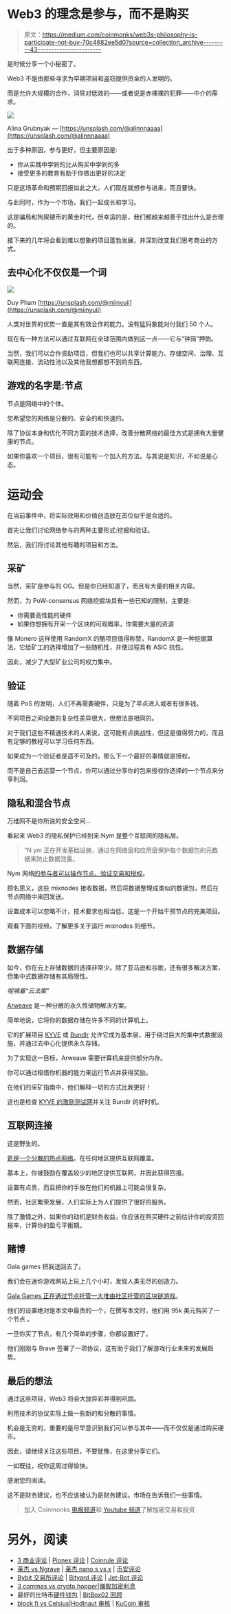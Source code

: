 # Web3 的理念是参与，而不是购买

> 原文：<https://medium.com/coinmonks/web3s-philosophy-is-participate-not-buy-70c4682ee5d0?source=collection_archive---------43----------------------->

是时候分享一个小秘密了。

Web3 不是由那些寻求为早期项目和盗窃提供资金的人发明的。

而是允许大规模的合作，消除对低效的——或者说是赤裸裸的犯罪——中介的需求。

![](img/28fbff82ec8cd574490b2f4ef09236c9.png)

Alina Grubnyak — [https://unsplash.com/@alinnnaaaa](https://unsplash.com/@alinnnaaaa)

出于多种原因，参与更好，但主要原因是:

*   你从实践中学到的比从购买中学到的多
*   接受更多的教育有助于你做出更好的决定

只是这场革命和预期回报如此之大，人们现在就想参与进来，而且要快。

与此同时，作为一个市场，我们一起成长和学习。

这是骗局和狗屎硬币的黄金时代，但幸运的是，我们都越来越善于找出什么是合理的。

接下来的几年将会看到难以想象的项目蓬勃发展，并深刻改变我们思考商业的方式。

## 去中心化不仅仅是一个词

![](img/3c1688b6c25f71284f464d787a984b6a.png)

Duy Pham [https://unsplash.com/@miinyuii](https://unsplash.com/@miinyuii)

人类对世界的优势一直是其有效合作的能力。没有猛犸象能对付我们 50 个人。

现在有一种方法可以通过互联网在全球范围内做到这一点——它与“钟简”押韵。

当然，我们可以合作资助项目，但我们也可以共享计算能力、存储空间、治理、互联网连接、流动性池以及其他我想都想不到的东西。

## 游戏的名字是:节点

节点是网络中的个体。

您希望您的网络是分散的、安全的和快速的。

除了协议本身和优化不同方面的技术选择，改善分散网络的最佳方式是拥有大量健康的节点。

如果你喜欢一个项目，很有可能有一个加入的方法。与其说是知识，不如说是心态。

# 运动会

在当前事件中，将实际效用和价值创造放在首位似乎是合适的。

首先让我们讨论网络参与的两种主要形式:挖掘和验证。

然后，我们将讨论其他有趣的项目和方法。

## **采矿**

当然，采矿是参与的 OG。但是你已经知道了，而且有大量的相关内容。

然而，为 PoW-consensus 网络挖掘块具有一些已知的限制，主要是:

*   你需要高性能的硬件
*   如果你想拥有开采一个区块的可观概率，你需要大量的资源

像 Monero 这样使用 RandomX 的酷项目值得称赞，RandomX 是一种挖掘算法，它给矿工的选择增加了一些随机性，并使过程具有 ASIC 抗性。

因此，减少了大型矿业公司的权力集中。

## 验证

随着 PoS 的发明，人们不再需要硬件，只是为了早点进入或者有很多钱。

不同项目之间设置的复杂性差异很大，但想法是相同的。

对于我们这些不精通技术的人来说，这可能有点挑战性，但这是值得努力的，而且有足够的教程可以学习任何东西。

如果成为一个验证者是遥不可及的，那么下一个最好的事情就是授权。

而不是自己去运营一个节点，你可以通过分享你的包来授权你选择的一个节点来分享利润。

## 隐私和混合节点

万维网不是你所说的安全空间…

看起来 Web3 的隐私保护已经到来:Nym 是整个互联网的隐私层。

> “N ym 正在开发基础设施，通过在网络层和应用层保护每个数据包的元数据来防止数据泄露。

Nym 网络[的参与者可以操作节点、验证交易和授权](https://nymtech.net/get-involved/)。

顾名思义，这些 mixnodes 接收数据，然后将数据整理成类似的数据包，然后在节点网络中来回发送。

设置成本可以忽略不计，技术要求也相当低，这是一个开始干预节点的完美项目。

观看下面的视频，了解更多关于运行 mixnodes 的细节。

## 数据存储

如今，你在云上存储数据的选择非常少。除了亚马逊和谷歌，还有很多解决方案，但集中式数据存储有其局限性。

*呢喃着“云法案”*

[Arweave](https://www.arweave.org/) 是一种分散的永久性储物解决方案。

简单地说，它将你的数据存储在许多不同的计算机上。

它的扩展项目 [KYVE](https://www.kyve.network/) 或 [Bundlr](https://bundlr.network/) 允许它成为基本层，用于绕过巨大的集中式数据设施，并通过去中心化提供永久存储。

为了实现这一目标，Arweave 需要计算机来提供部分内存。

你可以通过租借你机器的能力来运行节点并获得奖励。

在他们的采矿指南中，他们解释一切的方式比我更好！

这也是检查 [KYVE 的激励测试网](https://app.kyve.network/#/)并关注 Bundlr 的好时机。

## 互联网连接

这是野生的。

[氦是一个分散的热点网络](https://www.helium.com/)。在任何地区提供互联网覆盖。

基本上，你被鼓励在覆盖较少的地区提供互联网，并因此获得回报。

设置有点贵，而且把你的手放在他们的机器上可能会很复杂。

然而，社区繁荣发展，人们实际上为人们提供了很好的服务。

除了激情之外，如果你的动机是财务收益，你应该在购买硬件之前估计你的投资回报率，计算你的盈亏平衡期。

## 赌博

Gala games 把我送回去了。

我们会在迷你游戏网站上玩上几个小时，发现人类无尽的创造力。

[Gala Games 正在通过节点托管一大堆由社区托管的区块链游戏](https://app.gala.games/about)。

他们的设置绝对是本文中最贵的一个，在撰写本文时，他们用 95k 美元购买了一个节点 。

一旦你买了节点，有几个简单的步骤，你都设置好了。

他们刚刚与 Brave 签署了一项协议，这有助于我们了解游戏行业未来的发展趋势。

## 最后的想法

通过这些项目，Web3 将会大放异彩并得到巩固。

利用技术的协议实际上做一些新的和分散的事情。

机会是无穷的，重要的是尽早意识到我们可以参与其中——而不仅仅是通过购买硬币。

因此，请继续关注这些项目，不要犹豫，在这里分享它们。

一如既往，祝你这周过得愉快。

感谢您的阅读。

这不是财务建议，也不应该被认为是财务建议。市场在告诉我们一些事情。

> 加入 Coinmonks [电报频道](https://t.me/coincodecap)和 [Youtube 频道](https://www.youtube.com/c/coinmonks/videos)了解加密交易和投资

# 另外，阅读

*   [3 商业评论](/coinmonks/3commas-review-an-excellent-crypto-trading-bot-2020-1313a58bec92) | [Pionex 评论](https://coincodecap.com/pionex-review-exchange-with-crypto-trading-bot) | [Coinrule 评论](/coinmonks/coinrule-review-2021-a-beginner-friendly-crypto-trading-bot-daf0504848ba)
*   [莱杰 vs Ngrave](/coinmonks/ledger-vs-ngrave-zero-7e40f0c1d694) | [莱杰 nano s vs x](/coinmonks/ledger-nano-s-vs-x-battery-hardware-price-storage-59a6663fe3b0) | [币安评论](/coinmonks/binance-review-ee10d3bf3b6e)
*   [Bybit 交易所评论](/coinmonks/bybit-exchange-review-dbd570019b71) | [Bityard 评论](https://coincodecap.com/bityard-reivew) | [Jet-Bot 评论](https://coincodecap.com/jet-bot-review)
*   [3 commas vs crypto hopper](/coinmonks/3commas-vs-pionex-vs-cryptohopper-best-crypto-bot-6a98d2baa203)|[赚取加密利息](/coinmonks/earn-crypto-interest-b10b810fdda3)
*   最好的比特币[硬件钱包](/coinmonks/hardware-wallets-dfa1211730c6) | [BitBox02 回顾](/coinmonks/bitbox02-review-your-swiss-bitcoin-hardware-wallet-c36c88fff29)
*   [block fi vs Celsius](/coinmonks/blockfi-vs-celsius-vs-hodlnaut-8a1cc8c26630)|[Hodlnaut 审核](/coinmonks/hodlnaut-review-best-way-to-hodl-is-to-earn-interest-on-your-bitcoin-6658a8c19edf) | [KuCoin 审核](https://coincodecap.com/kucoin-review)